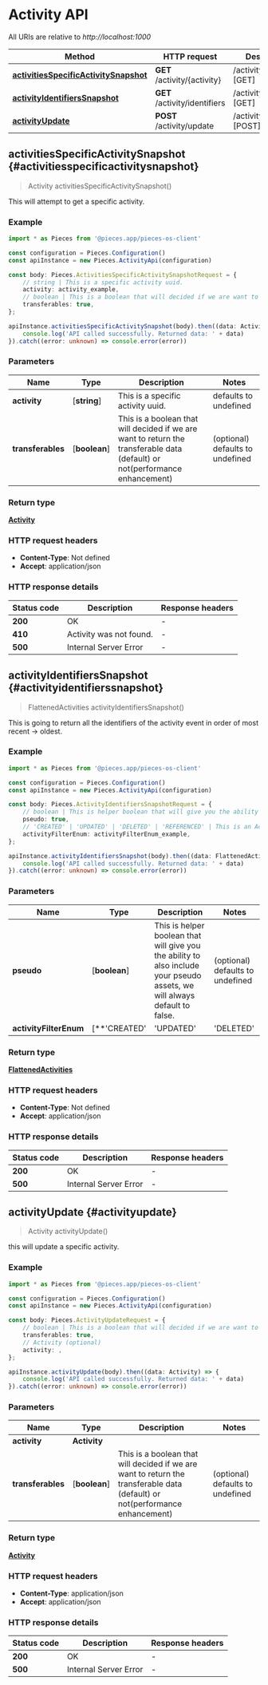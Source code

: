 # Activity API

All URIs are relative to *http://localhost:1000*

Method | HTTP request | Description
------------- | ------------- | -------------
[**activitiesSpecificActivitySnapshot**](ActivityApi#activitiesspecificactivitysnapshot) | **GET** /activity/\{activity\} | /activity/\{activity\} [GET]
[**activityIdentifiersSnapshot**](ActivityApi#activityidentifierssnapshot) | **GET** /activity/identifiers | /activity/identifiers [GET]
[**activityUpdate**](ActivityApi#activityupdate) | **POST** /activity/update | /activity/update [POST]


## **activitiesSpecificActivitySnapshot** {#activitiesspecificactivitysnapshot}
> Activity activitiesSpecificActivitySnapshot()

This will attempt to get a specific activity.

### Example

```typescript
import * as Pieces from '@pieces.app/pieces-os-client'

const configuration = Pieces.Configuration()
const apiInstance = new Pieces.ActivityApi(configuration)

const body: Pieces.ActivitiesSpecificActivitySnapshotRequest = {
    // string | This is a specific activity uuid.
    activity: activity_example,
    // boolean | This is a boolean that will decided if we are want to return the transferable data (default) or not(performance enhancement) (optional)
    transferables: true,
};

apiInstance.activitiesSpecificActivitySnapshot(body).then((data: Activity) => {
    console.log('API called successfully. Returned data: ' + data)
}).catch((error: unknown) => console.error(error))
```

### Parameters

Name | Type | Description  | Notes
------------- | ------------- | ------------- | -------------
 **activity** | [**string**] | This is a specific activity uuid. | defaults to undefined
 **transferables** | [**boolean**] | This is a boolean that will decided if we are want to return the transferable data (default) or not(performance enhancement) | (optional) defaults to undefined


### Return type

[**Activity**](../models/Activity)

### HTTP request headers

- **Content-Type**: Not defined
- **Accept**: application/json


### HTTP response details
| Status code | Description | Response headers
|-------------|-------------|------------------
**200** | OK |  -  |
**410** | Activity was not found. |  -  |
**500** | Internal Server Error |  -  |

## **activityIdentifiersSnapshot** {#activityidentifierssnapshot}
> FlattenedActivities activityIdentifiersSnapshot()

This is going to return all the identifiers of the activity event in order of most recent -> oldest.

### Example

```typescript
import * as Pieces from '@pieces.app/pieces-os-client'

const configuration = Pieces.Configuration()
const apiInstance = new Pieces.ActivityApi(configuration)

const body: Pieces.ActivityIdentifiersSnapshotRequest = {
    // boolean | This is helper boolean that will give you the ability to also include your pseudo assets, we will always default to false. (optional)
    pseudo: true,
    // 'CREATED' | 'UPDATED' | 'DELETED' | 'REFERENCED' | This is an ActivityFilterEnum as a optional filter. Ensure you update ActivityFilterEnum if this is updated. (optional)
    activityFilterEnum: activityFilterEnum_example,
};

apiInstance.activityIdentifiersSnapshot(body).then((data: FlattenedActivities) => {
    console.log('API called successfully. Returned data: ' + data)
}).catch((error: unknown) => console.error(error))
```

### Parameters

Name | Type | Description  | Notes
------------- | ------------- | ------------- | -------------
 **pseudo** | [**boolean**] | This is helper boolean that will give you the ability to also include your pseudo assets, we will always default to false. | (optional) defaults to undefined
 **activityFilterEnum** | [**&#39;CREATED&#39; | &#39;UPDATED&#39; | &#39;DELETED&#39; | &#39;REFERENCED&#39;**]**Array\<&#39;CREATED&#39; &#124; &#39;UPDATED&#39; &#124; &#39;DELETED&#39; &#124; &#39;REFERENCED&#39;\>** | This is an ActivityFilterEnum as a optional filter. Ensure you update ActivityFilterEnum if this is updated. | (optional) defaults to undefined


### Return type

[**FlattenedActivities**](../models/FlattenedActivities)

### HTTP request headers

- **Content-Type**: Not defined
- **Accept**: application/json


### HTTP response details
| Status code | Description | Response headers
|-------------|-------------|------------------
**200** | OK |  -  |
**500** | Internal Server Error |  -  |

## **activityUpdate** {#activityupdate}
> Activity activityUpdate()

this will update a specific activity.

### Example

```typescript
import * as Pieces from '@pieces.app/pieces-os-client'

const configuration = Pieces.Configuration()
const apiInstance = new Pieces.ActivityApi(configuration)

const body: Pieces.ActivityUpdateRequest = {
    // boolean | This is a boolean that will decided if we are want to return the transferable data (default) or not(performance enhancement) (optional)
    transferables: true,
    // Activity (optional)
    activity: ,
};

apiInstance.activityUpdate(body).then((data: Activity) => {
    console.log('API called successfully. Returned data: ' + data)
}).catch((error: unknown) => console.error(error))
```

### Parameters

Name | Type | Description  | Notes
------------- | ------------- | ------------- | -------------
 **activity** | **Activity**|  |
 **transferables** | [**boolean**] | This is a boolean that will decided if we are want to return the transferable data (default) or not(performance enhancement) | (optional) defaults to undefined


### Return type

[**Activity**](../models/Activity)

### HTTP request headers

- **Content-Type**: application/json
- **Accept**: application/json


### HTTP response details
| Status code | Description | Response headers
|-------------|-------------|------------------
**200** | OK |  -  |
**500** | Internal Server Error |  -  |


